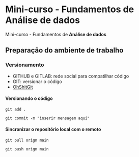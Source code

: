 # Mini-curso - Fundamentos de Análise de dados

Mini-curso - Fundamentos de **Análise de dados**


## Preparação do ambiente de trabalho

### Versionamento

- GITHUB e GITLAB: rede social para compatilhar código
- GIT: versionar o código
- [OhShitGit](https://ohshitgit.com/pt_br)

#### Versionando o código
  
  ```
  git add .
  ```

  ```
  git commit -m "inserir mensagem aqui"
  ```

#### Sincronizar o repositório local com o remoto

  ```
  git pull orign main
  ```

  ```
  git push orign main
  ```
